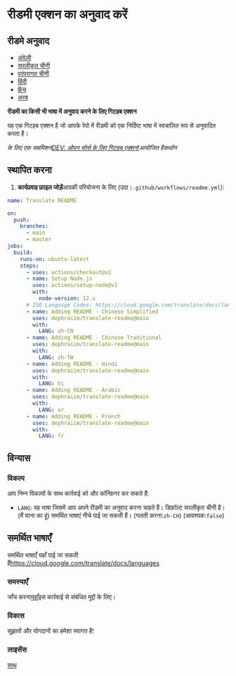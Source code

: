 # रीडमी एक्शन का अनुवाद करें

## रीडमे अनुवाद

-   [अंग्रेज़ी](README.md)
-   [सरलीकृत चीनी](README.zh-CN.md)
-   [परंपरागत चीनी](README.zh-TW.md)
-   [हिंदी](README.hi.md)
-   [फ्रेंच](README.fr.md)
-   [अरब](README.ar.md)

**रीडमी का किसी भी भाषा में अनुवाद करने के लिए गिटहब एक्शन**

यह एक गिटहब एक्शन है जो आपके रेपो में रीडमी को एक निर्दिष्ट भाषा में स्वचालित रूप से अनुवादित करता है।

_के लिए एक सबमिशन[DEV: ओपन सोर्स के लिए गिटहब एक्शन!](https://dev.to/devteam/announcing-the-github-actions-hackathon-on-dev-3ljn)आयोजित हैकथॉन_

## स्थापित करना

1.  **कार्यप्रवाह फ़ाइल जोड़ें**आपकी परियोजना के लिए (उदा।`.github/workflows/readme.yml`):

```yaml
name: Translate README

on:
  push:
    branches:
      - main
      - master
jobs:
  build:
    runs-on: ubuntu-latest
    steps:
      - uses: actions/checkout@v2
      - name: Setup Node.js
        uses: actions/setup-node@v1
        with:
          node-version: 12.x
      # ISO Langusge Codes: https://cloud.google.com/translate/docs/languages  
      - name: Adding README - Chinese Simplified
        uses: dephraiim/translate-readme@main
        with:
          LANG: zh-CN
      - name: Adding README - Chinese Traditional
        uses: dephraiim/translate-readme@main
        with:
          LANG: zh-TW
      - name: Adding README - Hindi
        uses: dephraiim/translate-readme@main
        with:
          LANG: hi
      - name: Adding README - Arabic
        uses: dephraiim/translate-readme@main
        with:
          LANG: ar
      - name: Adding README - French
        uses: dephraiim/translate-readme@main
        with:
          LANG: fr
```

## विन्यास

### विकल्प

आप निम्न विकल्पों के साथ कार्रवाई को और कॉन्फ़िगर कर सकते हैं:

-   `LANG`: वह भाषा जिसमें आप अपने रीडमी का अनुवाद करना चाहते हैं। डिफ़ॉल्ट सरलीकृत चीनी है। (मैं घाना का हूं) समर्थित भाषाएं नीचे पाई जा सकती हैं।
    (गलती करना:`zh-CH`) (आवश्यक:`false`)

## समर्थित भाषाएँ

समर्थित भाषाएँ यहाँ पाई जा सकती हैं<https://cloud.google.com/translate/docs/languages>

### समस्याएँ

जाँच करना[यहाँ](https://github.com/dephraiim/translate-readme/issues/1)इस कार्रवाई से संबंधित मुद्दों के लिए।

### विकास

सुझावों और योगदानों का हमेशा स्वागत है!

### लाइसेंस

[साथ](./LICENSE)
